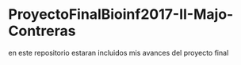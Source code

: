 # ProyectoFinalBioinf2017-II-Majo-Contreras
en este repositorio estaran incluidos mis avances del proyecto final 
